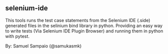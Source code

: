 selenium-ide
------------

This tools runs the test case statements from the Selenium IDE (.side) generated files in the selinium bind library in python. Providing an easy way to write tests (Via Selenium IDE Plugin Browser) and running them in python with pytest.


By: Samuel Sampaio (@samukasmk)